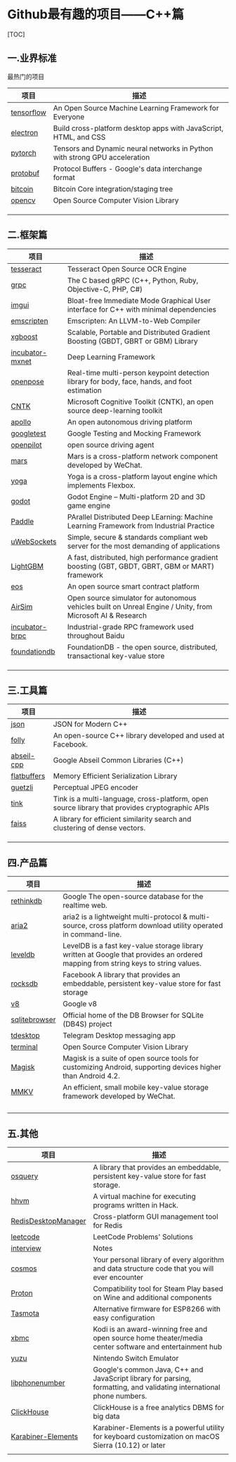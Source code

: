 # Github最有趣的项目——C++篇

[TOC]
## 一.业界标准

最热门的项目

| 项目                                                    | 描述                                                         |
| ------------------------------------------------------- | ------------------------------------------------------------ |
| [tensorflow](https://github.com/tensorflow/tensorflow)  | An Open Source Machine Learning Framework for Everyone       |
| [electron](https://github.com/electron/electron)        | Build cross-platform desktop apps with JavaScript, HTML, and CSS |
| [pytorch](https://github.com/pytorch/pytorch)           | Tensors and Dynamic neural networks in Python with strong GPU acceleration |
| [protobuf](https://github.com/protocolbuffers/protobuf) | Protocol Buffers - Google's data interchange format          |
| [bitcoin](https://github.com/bitcoin/bitcoin)           | Bitcoin Core integration/staging tree                        |
| [opencv](https://github.com/opencv/opencv)              | Open Source Computer Vision Library                          |
|                                                         |                                                              |
|                                                         |                                                              |
|                                                         |                                                              |

## 二.框架篇

| 项目                                                         | 描述                                                         |
| ------------------------------------------------------------ | ------------------------------------------------------------ |
| [tesseract](https://github.com/tesseract-ocr/tesseract)      | Tesseract Open Source OCR Engine                             |
| [grpc](https://github.com/grpc/grpc)                         | The C based gRPC (C++, Python, Ruby, Objective-C, PHP, C#)   |
| [imgui](https://github.com/ocornut/imgui)                    | Bloat-free Immediate Mode Graphical User interface for C++ with minimal dependencies |
| [emscripten](https://github.com/emscripten-core/emscripten)  | Emscripten: An LLVM-to-Web Compiler                          |
| [xgboost](https://github.com/dmlc/xgboost)                   | Scalable, Portable and Distributed Gradient Boosting (GBDT, GBRT or GBM) Library |
| [incubator-mxnet](https://github.com/apache/incubator-mxnet) | Deep Learning Framework                                      |
| [openpose](https://github.com/CMU-Perceptual-Computing-Lab/openpose) | Real-time multi-person keypoint detection library for body, face, hands, and foot estimation |
| [CNTK](https://github.com/microsoft/CNTK)                    | Microsoft Cognitive Toolkit (CNTK), an open source deep-learning toolkit |
| [apollo](https://github.com/ApolloAuto/apollo)               | An open autonomous driving platform                          |
| [googletest](https://github.com/google/googletest)           | Google Testing and Mocking Framework                         |
| [openpilot](https://github.com/commaai/openpilot)            | open source driving agent                                    |
| [mars](https://github.com/Tencent/mars)                      | Mars is a cross-platform network component developed by WeChat. |
| [yoga](https://github.com/facebook/yoga)                     | Yoga is a cross-platform layout engine which implements Flexbox. |
| [godot](https://github.com/godotengine/godot)                | Godot Engine – Multi-platform 2D and 3D game engine          |
| [Paddle](https://github.com/PaddlePaddle/Paddle)             | PArallel Distributed Deep LEarning: Machine Learning Framework from Industrial Practice |
| [uWebSockets](https://github.com/uNetworking/uWebSockets)    | Simple, secure & standards compliant web server for the most demanding of applications |
| [LightGBM](https://github.com/microsoft/LightGBM)            | A fast, distributed, high performance gradient boosting (GBT, GBDT, GBRT, GBM or MART) framework |
| [eos](https://github.com/EOSIO/eos)                          | An open source smart contract platform                       |
| [AirSim](https://github.com/microsoft/AirSim)                | Open source simulator for autonomous vehicles built on Unreal Engine / Unity, from Microsoft AI & Research |
| [incubator-brpc](https://github.com/apache/incubator-brpc)   | Industrial-grade RPC framework used throughout Baidu         |
| [foundationdb](https://github.com/apple/foundationdb)        | FoundationDB - the open source, distributed, transactional key-value store |
|                                                              |                                                              |
|                                                              |                                                              |
|                                                              |                                                              |

## 三.工具篇

| 项目                                                 | 描述                                                         |
| ---------------------------------------------------- | ------------------------------------------------------------ |
| [json](https://github.com/nlohmann/json)             | JSON for Modern C++                                          |
| [folly](https://github.com/facebook/folly)           | An open-source C++ library developed and used at Facebook.   |
| [abseil-cpp](https://github.com/abseil/abseil-cpp)   | Google Abseil Common Libraries (C++)                         |
| [flatbuffers](https://github.com/google/flatbuffers) | Memory Efficient Serialization Library                       |
| [guetzli](https://github.com/google/guetzli)         | Perceptual JPEG encoder                                      |
| [tink](https://github.com/google/tink)               | Tink is a multi-language, cross-platform, open source library that provides cryptographic APIs |
| [faiss](https://github.com/facebookresearch/faiss)   | A library for efficient similarity search and clustering of dense vectors. |
|                                                      |                                                              |
|                                                      |                                                              |
|                                                      |                                                              |

## 四.产品篇

| 项目                                                         | 描述                                                         |
| ------------------------------------------------------------ | ------------------------------------------------------------ |
| [rethinkdb](https://github.com/rethinkdb/rethinkdb)          | Google The open-source database for the realtime web.        |
| [aria2](https://github.com/aria2/aria2)                      | aria2 is a lightweight multi-protocol & multi-source, cross platform download utility operated in command-line. |
| [leveldb](https://github.com/google/leveldb)                 | LevelDB is a fast key-value storage library written at Google that provides an ordered mapping from string keys to string values. |
| [rocksdb](https://github.com/facebook/rocksdb)               | Facebook A library that provides an embeddable, persistent key-value store for fast storage |
| [v8](https://github.com/v8/v8)                               | Google v8                                                    |
| [sqlitebrowser](https://github.com/sqlitebrowser/sqlitebrowser) | Official home of the DB Browser for SQLite (DB4S) project    |
| [tdesktop](https://github.com/telegramdesktop/tdesktop)      | Telegram Desktop messaging app                               |
| [terminal](https://github.com/microsoft/terminal)            | Open Source Computer Vision Library                          |
| [Magisk](https://github.com/topjohnwu/Magisk)                | Magisk is a suite of open source tools for customizing Android, supporting devices higher than Android 4.2. |
| [MMKV](https://github.com/Tencent/MMKV)                      | An efficient, small mobile key-value storage framework developed by WeChat. |
|                                                              |                                                              |
|                                                              |                                                              |
|                                                              |                                                              |
|                                                              |                                                              |

## 五.其他

| 项目                                                         | 描述                                                         |
| ------------------------------------------------------------ | ------------------------------------------------------------ |
| [osquery](https://github.com/osquery/osquery)                | A library that provides an embeddable, persistent key-value store for fast storage. |
| [hhvm](https://github.com/facebook/hhvm)                     | A virtual machine for executing programs written in Hack.    |
| [RedisDesktopManager](https://github.com/uglide/RedisDesktopManager) | Cross-platform GUI management tool for Redis                 |
| [leetcode](https://github.com/haoel/leetcode)                | LeetCode Problems' Solutions                                 |
| [interview](https://github.com/huihut/interview)             | Notes                                                        |
| [cosmos](https://github.com/OpenGenus/cosmos)                | Your personal library of every algorithm and data structure code that you will ever encounter |
| [Proton](https://github.com/ValveSoftware/Proton)            | Compatibility tool for Steam Play based on Wine and additional components |
| [Tasmota](https://github.com/arendst/Tasmota)                | Alternative firmware for ESP8266 with easy configuration     |
| [xbmc](https://github.com/xbmc/xbmc)                         | Kodi is an award-winning free and open source home theater/media center software and entertainment hub |
| [yuzu](https://github.com/yuzu-emu/yuzu)                     | Nintendo Switch Emulator                                     |
| [libphonenumber](https://github.com/google/libphonenumber)   | Google's common Java, C++ and JavaScript library for parsing, formatting, and validating international phone numbers. |
| [ClickHouse](https://github.com/ClickHouse/ClickHouse)       | ClickHouse is a free analytics DBMS for big data             |
| [Karabiner-Elements](https://github.com/pqrs-org/Karabiner-Elements) | Karabiner-Elements is a powerful utility for keyboard customization on macOS Sierra (10.12) or later |
|                                                              |                                                              |

